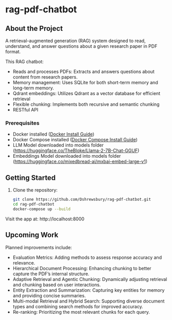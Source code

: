 # rag-pdf-chatbot


## About the Project

A retrieval-augmented generation (RAG) system designed to read, understand, and answer questions about a given research paper in PDF format.

This RAG chatbot:

- Reads and processes PDFs: Extracts and answers questions about content from research papers.
- Memory management: Uses SQLite for both short-term memory and long-term memory.
- Qdrant embeddings: Utilizes Qdrant as a vector database for efficient retrieval
- Flexible chunking: Implements both recursive and semantic chunking
- RESTful API

### Prerequisites
- Docker installed ([Docker Install Guide](https://docs.docker.com/get-docker/))
- Docker Compose installed ([Docker Compose Install Guide](https://docs.docker.com/compose/install/))
- LLM Model downloaded into models folder (https://huggingface.co/TheBloke/Llama-2-7B-Chat-GGUF)
- Embeddings Model downloaded into models folder (https://huggingface.co/mixedbread-ai/mxbai-embed-large-v1)


## Getting Started

1. Clone the repository:
   ```bash
   git clone https://github.com/Dshrewsbury/rag-pdf-chatbot.git
   cd rag-pdf-chatbot
   docker-compose up --build

 Visit the app at:  http://localhost:8000

## Upcoming Work

Planned improvements include:

- Evaluation Metrics: Adding methods to assess response accuracy and relevance.
- Hierarchical Document Processing: Enhancing chunking to better capture the PDF’s internal structure.
- Adaptive Retrieval and Agentic Chunking: Dynamically adjusting retrieval and chunking based on user interactions.
- Entity Extraction and Summarization: Capturing key entities for memory and providing concise summaries.
- Multi-modal Retrieval and Hybrid Search: Supporting diverse document types and combining search methods for improved accuracy.
- Re-ranking: Prioritizing the most relevant chunks for each query.
